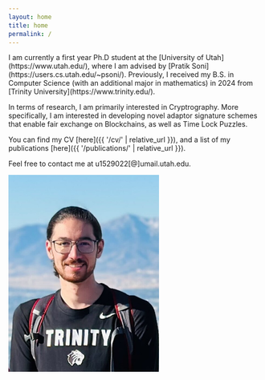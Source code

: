 ```yaml
---
layout: home
title: home
permalink: /
---
```


<div class="row">
  <div class="col-xs-6 col-sm-6 col-md-6 col-lg-6">
   I am currently a first year Ph.D student at the [University of Utah](https://www.utah.edu/), where I am advised by [Pratik Soni](https://users.cs.utah.edu/~psoni/). Previously, I received my B.S. in Computer Science (with an additional major in mathematics) in 2024 from [Trinity University](https://www.trinity.edu/).

   In terms of research, I am primarily interested in Cryptrography. More specifically, I am interested in developing novel adaptor signature schemes that enable fair exchange on Blockchains, as well as Time Lock Puzzles.

   You can find my CV [here]({{ '/cv/' | relative_url }}), and a list of my publications [here]({{ '/publications/' | relative_url }}).

   Feel free to contact me at u1529022\[@\]umail.utah.edu.
  </div>
  <div class="col-xs-6 col-sm-6 col-md-6 col-lg-6"  markdown="0">
    <img src="assets/me.jpg" alt="drawing" width="300"/>
  </div>
</div>